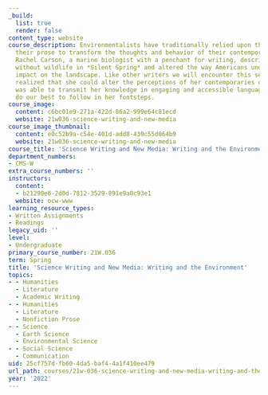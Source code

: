 ```yaml
---
_build:
  list: true
  render: false
content_type: website
course_description: Environmentalists have traditionally relied upon the power of
  their prose to transform the thoughts and behavior of their contemporaries. In 1963,
  Rachel Carson, a marine biologist with a penchant for writing, described a world
  without wildlife in *Silent Spring* and altered the way Americans understood their
  impact on the landscape. Like other writers we will encounter this semester, Carson
  realized that she could alter the perceptions of her contemporaries only if she
  was able to transmit her knowledge in engaging and accessible language. We will
  do our best to follow in her footsteps.
course_image:
  content: c6bc01e9-271a-422d-86a2-999e64c81ecd
  website: 21w036-science-writing-and-new-media
course_image_thumbnail:
  content: e0c52b9a-c54e-401d-add8-439c55d064b9
  website: 21w036-science-writing-and-new-media
course_title: 'Science Writing and New Media: Writing and the Environment'
department_numbers:
- CMS-W
extra_course_numbers: ''
instructors:
  content:
  - b21290e6-2d0d-7812-3529-891e9a0c93e1
  website: ocw-www
learning_resource_types:
- Written Assignments
- Readings
legacy_uid: ''
level:
- Undergraduate
primary_course_number: 21W.036
term: Spring
title: 'Science Writing and New Media: Writing and the Environment'
topics:
- - Humanities
  - Literature
  - Academic Writing
- - Humanities
  - Literature
  - Nonfiction Prose
- - Science
  - Earth Science
  - Environmental Science
- - Social Science
  - Communication
uid: 25cf757d-fb60-4da5-baf4-4a1f410ee479
url_path: courses/21w-036-science-writing-and-new-media-writing-and-the-environment-spring-2022
year: '2022'
---
```

